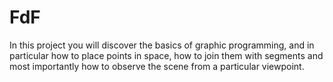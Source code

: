 # FdF

In this project you will discover the basics of graphic programming, and in particular how
to place points in space, how to join them with segments and most importantly how to
observe the scene from a particular viewpoint.

